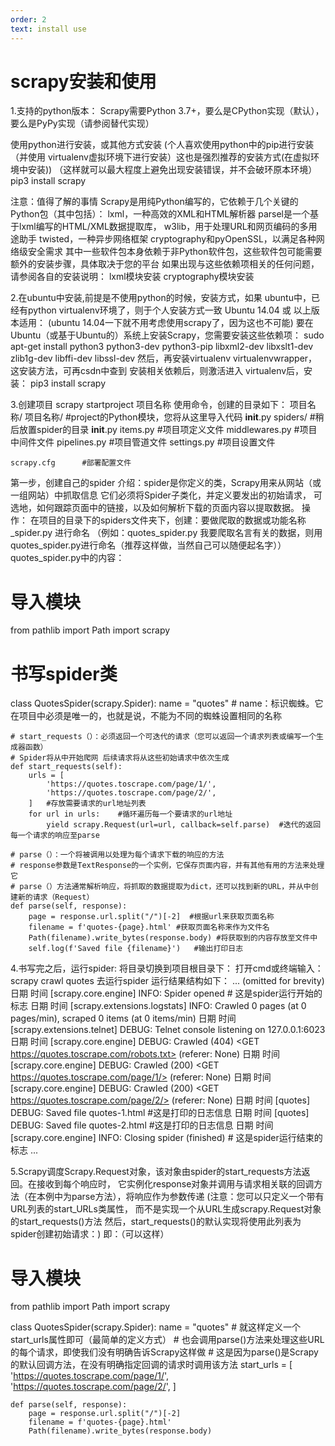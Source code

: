 ```yaml
---
order: 2
text: install use
---
```


# scrapy安装和使用

1.支持的python版本：
Scrapy需要Python 3.7+，要么是CPython实现（默认），要么是PyPy实现（请参阅替代实现）

使用python进行安装，或其他方式安装
(个人喜欢使用python中的pip进行安装（并使用 virtualenv虚拟环境下进行安装）这也是强烈推荐的安装方式(在虚拟环境中安装))
（这样就可以最大程度上避免出现安装错误，并不会破环原本环境）
pip3 install scrapy

注意：值得了解的事情
Scrapy是用纯Python编写的，它依赖于几个关键的Python包（其中包括）：
lxml，一种高效的XML和HTML解析器
parsel是一个基于lxml编写的HTML/XML数据提取库，
w3lib，用于处理URL和网页编码的多用途助手
twisted，一种异步网络框架
cryptography和pyOpenSSL，以满足各种网络级安全需求
其中一些软件包本身依赖于非Python软件包，这些软件包可能需要额外的安装步骤，具体取决于您的平台
如果出现与这些依赖项相关的任何问题，请参阅各自的安装说明：
lxml模块安装
cryptography模块安装

2.在ubuntu中安装,前提是不使用python的时候，安装方式，如果 ubuntu中，已经有python virtualenv环境了，则于个人安装方式一致
Ubuntu 14.04 或 以上版本适用：
(ubuntu 14.04一下就不用考虑使用scrapy了，因为这也不可能)
要在Ubuntu（或基于Ubuntu的）系统上安装Scrapy，您需要安装这些依赖项：
sudo apt-get install python3 python3-dev python3-pip libxml2-dev libxslt1-dev zlib1g-dev libffi-dev libssl-dev
然后，再安装virtualenv virtualenvwrapper，这安装方法，可再csdn中查到
安装相关依赖后，则激活进入 virtualenv后，安装：
pip3 install scrapy

3.创建项目
scrapy startproject 项目名称
使用命令，创建的目录如下：
项目名称/
	项目名称/		#project的Python模块，您将从这里导入代码
		__init__.py
		spiders/	#稍后放置spider的目录
			__init__.py
		items.py	#项目项定义文件
		middlewares.py	#项目中间件文件
		pipelines.py	#项目管道文件
		settings.py	#项目设置文件

	scrapy.cfg		#部署配置文件
		
第一步，创建自己的spider
介绍：spider是你定义的类，Scrapy用来从网站（或一组网站）中抓取信息
它们必须将Spider子类化，并定义要发出的初始请求，
可选地，如何跟踪页面中的链接，以及如何解析下载的页面内容以提取数据。
操作：
在项目的目录下的spiders文件夹下，创建：要做爬取的数据或功能名称_spider.py 进行命名
（例如：quotes_spider.py 我要爬取名言有关的数据，则用quotes_spider.py进行命名（推荐这样做，当然自己可以随便起名字））
quotes_spider.py中的内容：
# 导入模块
from pathlib import Path
import scrapy
# 书写spider类
class QuotesSpider(scrapy.Spider):
    name = "quotes"  # name：标识蜘蛛。它在项目中必须是唯一的，也就是说，不能为不同的蜘蛛设置相同的名称

    # start_requests（）：必须返回一个可迭代的请求（您可以返回一个请求列表或编写一个生成器函数）
    # Spider将从中开始爬网 后续请求将从这些初始请求中依次生成
    def start_requests(self):  
        urls = [
            'https://quotes.toscrape.com/page/1/',
            'https://quotes.toscrape.com/page/2/',
        ]	#存放需要请求的url地址列表
        for url in urls:	#循环遍历每一个要请求的url地址
            yield scrapy.Request(url=url, callback=self.parse)  #迭代的返回每一个请求的响应至parse

    # parse（）：一个将被调用以处理为每个请求下载的响应的方法
    # response参数是TextResponse的一个实例，它保存页面内容，并有其他有用的方法来处理它
    # parse（）方法通常解析响应，将抓取的数据提取为dict，还可以找到新的URL，并从中创建新的请求（Request）
    def parse(self, response):
        page = response.url.split("/")[-2]  #根据url来获取页面名称
        filename = f'quotes-{page}.html' #获取页面名称来作为文件名
        Path(filename).write_bytes(response.body) #将获取到的内容存放至文件中
        self.log(f'Saved file {filename}')   #输出打印日志

4.书写完之后，运行spider:
将目录切换到项目根目录下：
打开cmd或终端输入：scrapy crawl quotes  去运行spider
运行结果结构如下：
... (omitted for brevity)
日期 时间 [scrapy.core.engine] INFO: Spider opened # 这是spider运行开始的标志
日期 时间 [scrapy.extensions.logstats] INFO: Crawled 0 pages (at 0 pages/min), scraped 0 items (at 0 items/min)
日期 时间 [scrapy.extensions.telnet] DEBUG: Telnet console listening on 127.0.0.1:6023
日期 时间 [scrapy.core.engine] DEBUG: Crawled (404) <GET https://quotes.toscrape.com/robots.txt> (referer: None)
日期 时间 [scrapy.core.engine] DEBUG: Crawled (200) <GET https://quotes.toscrape.com/page/1/> (referer: None)
日期 时间 [scrapy.core.engine] DEBUG: Crawled (200) <GET https://quotes.toscrape.com/page/2/> (referer: None)
日期 时间 [quotes] DEBUG: Saved file quotes-1.html	#这是打印的日志信息
日期 时间 [quotes] DEBUG: Saved file quotes-2.html  #这是打印的日志信息
日期 时间 [scrapy.core.engine] INFO: Closing spider (finished) # 这是spider运行结束的标志
...

5.Scrapy调度Scrapy.Request对象，该对象由spider的start_requests方法返回。在接收到每个响应时，
它实例化response对象并调用与请求相关联的回调方法（在本例中为parse方法），将响应作为参数传递
(注意：您可以只定义一个带有URL列表的start_URLs类属性，
而不是实现一个从URL生成scrapy.Request对象的start_requests()方法
然后，start_requests()的默认实现将使用此列表为spider创建初始请求：)
即：（可以这样）
# 导入模块
from pathlib import Path
import scrapy

class QuotesSpider(scrapy.Spider):
    name = "quotes"
    # 就这样定义一个 start_urls属性即可（最简单的定义方式）
    # 也会调用parse()方法来处理这些URL的每个请求，即使我们没有明确告诉Scrapy这样做
    # 这是因为parse()是Scrapy的默认回调方法，在没有明确指定回调的请求时调用该方法
    start_urls = [
        'https://quotes.toscrape.com/page/1/',
        'https://quotes.toscrape.com/page/2/',
    ]

    def parse(self, response):
        page = response.url.split("/")[-2]
        filename = f'quotes-{page}.html'
        Path(filename).write_bytes(response.body)